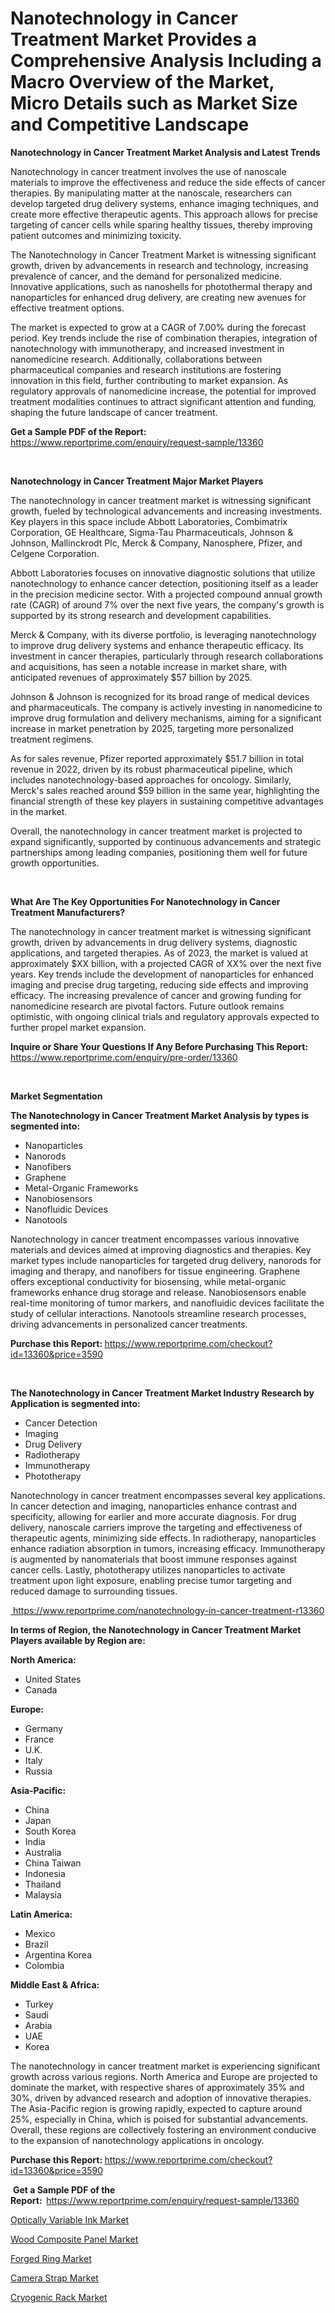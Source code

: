 <p><h1>Nanotechnology in Cancer Treatment Market Provides a Comprehensive Analysis Including a Macro Overview of the Market, Micro Details such as Market Size and Competitive Landscape</h1></p><p><strong>Nanotechnology in Cancer Treatment Market Analysis and Latest Trends</strong></p>
<p><p>Nanotechnology in cancer treatment involves the use of nanoscale materials to improve the effectiveness and reduce the side effects of cancer therapies. By manipulating matter at the nanoscale, researchers can develop targeted drug delivery systems, enhance imaging techniques, and create more effective therapeutic agents. This approach allows for precise targeting of cancer cells while sparing healthy tissues, thereby improving patient outcomes and minimizing toxicity.</p><p>The Nanotechnology in Cancer Treatment Market is witnessing significant growth, driven by advancements in research and technology, increasing prevalence of cancer, and the demand for personalized medicine. Innovative applications, such as nanoshells for photothermal therapy and nanoparticles for enhanced drug delivery, are creating new avenues for effective treatment options.</p><p>The market is expected to grow at a CAGR of 7.00% during the forecast period. Key trends include the rise of combination therapies, integration of nanotechnology with immunotherapy, and increased investment in nanomedicine research. Additionally, collaborations between pharmaceutical companies and research institutions are fostering innovation in this field, further contributing to market expansion. As regulatory approvals of nanomedicine increase, the potential for improved treatment modalities continues to attract significant attention and funding, shaping the future landscape of cancer treatment.</p></p>
<p><strong>Get a Sample PDF of the Report:&nbsp;</strong> <a href="https://www.reportprime.com/enquiry/request-sample/13360?utm_campaign=104&utm_medium=2&utm_source=Github&utm_content=ia&utm_term=16112024&utm_id=nanotechnology-in-cancer-treatment">https://www.reportprime.com/enquiry/request-sample/13360</a></p>
<p>&nbsp;</p>
<p><strong>Nanotechnology in Cancer Treatment Major Market Players</strong></p>
<p><p>The nanotechnology in cancer treatment market is witnessing significant growth, fueled by technological advancements and increasing investments. Key players in this space include Abbott Laboratories, Combimatrix Corporation, GE Healthcare, Sigma-Tau Pharmaceuticals, Johnson & Johnson, Mallinckrodt Plc, Merck & Company, Nanosphere, Pfizer, and Celgene Corporation.</p><p>Abbott Laboratories focuses on innovative diagnostic solutions that utilize nanotechnology to enhance cancer detection, positioning itself as a leader in the precision medicine sector. With a projected compound annual growth rate (CAGR) of around 7% over the next five years, the company's growth is supported by its strong research and development capabilities.</p><p>Merck & Company, with its diverse portfolio, is leveraging nanotechnology to improve drug delivery systems and enhance therapeutic efficacy. Its investment in cancer therapies, particularly through research collaborations and acquisitions, has seen a notable increase in market share, with anticipated revenues of approximately $57 billion by 2025.</p><p>Johnson & Johnson is recognized for its broad range of medical devices and pharmaceuticals. The company is actively investing in nanomedicine to improve drug formulation and delivery mechanisms, aiming for a significant increase in market penetration by 2025, targeting more personalized treatment regimens.</p><p>As for sales revenue, Pfizer reported approximately $51.7 billion in total revenue in 2022, driven by its robust pharmaceutical pipeline, which includes nanotechnology-based approaches for oncology. Similarly, Merck's sales reached around $59 billion in the same year, highlighting the financial strength of these key players in sustaining competitive advantages in the market.</p><p>Overall, the nanotechnology in cancer treatment market is projected to expand significantly, supported by continuous advancements and strategic partnerships among leading companies, positioning them well for future growth opportunities.</p></p>
<p>&nbsp;</p>
<p><strong>What Are The Key Opportunities For Nanotechnology in Cancer Treatment Manufacturers?</strong></p>
<p><p>The nanotechnology in cancer treatment market is witnessing significant growth, driven by advancements in drug delivery systems, diagnostic applications, and targeted therapies. As of 2023, the market is valued at approximately $XX billion, with a projected CAGR of XX% over the next five years. Key trends include the development of nanoparticles for enhanced imaging and precise drug targeting, reducing side effects and improving efficacy. The increasing prevalence of cancer and growing funding for nanomedicine research are pivotal factors. Future outlook remains optimistic, with ongoing clinical trials and regulatory approvals expected to further propel market expansion.</p></p>
<p><strong>Inquire or Share Your Questions If Any Before Purchasing This Report:</strong> <a href="https://www.reportprime.com/enquiry/pre-order/13360?utm_campaign=104&utm_medium=2&utm_source=Github&utm_content=ia&utm_term=16112024&utm_id=nanotechnology-in-cancer-treatment">https://www.reportprime.com/enquiry/pre-order/13360</a></p>
<p>&nbsp;</p>
<p><strong>Market Segmentation</strong></p>
<p><strong>The Nanotechnology in Cancer Treatment Market Analysis by types is segmented into:</strong></p>
<p><ul><li>Nanoparticles</li><li>Nanorods</li><li>Nanofibers</li><li>Graphene</li><li>Metal-Organic Frameworks</li><li>Nanobiosensors</li><li>Nanofluidic Devices</li><li>Nanotools</li></ul></p>
<p><p>Nanotechnology in cancer treatment encompasses various innovative materials and devices aimed at improving diagnostics and therapies. Key market types include nanoparticles for targeted drug delivery, nanorods for imaging and therapy, and nanofibers for tissue engineering. Graphene offers exceptional conductivity for biosensing, while metal-organic frameworks enhance drug storage and release. Nanobiosensors enable real-time monitoring of tumor markers, and nanofluidic devices facilitate the study of cellular interactions. Nanotools streamline research processes, driving advancements in personalized cancer treatments.</p></p>
<p><strong>Purchase this Report:&nbsp;</strong><a href="https://www.reportprime.com/checkout?id=13360&price=3590&utm_campaign=104&utm_medium=2&utm_source=Github&utm_content=ia&utm_term=16112024&utm_id=nanotechnology-in-cancer-treatment">https://www.reportprime.com/checkout?id=13360&price=3590</a></p>
<p>&nbsp;</p>
<p><strong>The Nanotechnology in Cancer Treatment Market Industry Research by Application is segmented into:</strong></p>
<p><ul><li>Cancer Detection</li><li>Imaging</li><li>Drug Delivery</li><li>Radiotherapy</li><li>Immunotherapy</li><li>Phototherapy</li></ul></p>
<p><p>Nanotechnology in cancer treatment encompasses several key applications. In cancer detection and imaging, nanoparticles enhance contrast and specificity, allowing for earlier and more accurate diagnosis. For drug delivery, nanoscale carriers improve the targeting and effectiveness of therapeutic agents, minimizing side effects. In radiotherapy, nanoparticles enhance radiation absorption in tumors, increasing efficacy. Immunotherapy is augmented by nanomaterials that boost immune responses against cancer cells. Lastly, phototherapy utilizes nanoparticles to activate treatment upon light exposure, enabling precise tumor targeting and reduced damage to surrounding tissues.</p></p>
<p><a href="https://www.reportprime.com/nanotechnology-in-cancer-treatment-r13360?utm_campaign=104&utm_medium=2&utm_source=Github&utm_content=ia&utm_term=16112024&utm_id=nanotechnology-in-cancer-treatment">&nbsp;https://www.reportprime.com/nanotechnology-in-cancer-treatment-r13360</a></p>
<p><strong>In terms of Region, the Nanotechnology in Cancer Treatment Market Players available by Region are:</strong></p>
<p>
    <p> <strong> North America: </strong>
        <ul>
            <li>United States</li>
            <li>Canada</li>
        </ul>
        </p> 
    <p> <strong> Europe: </strong>
        <ul>
            <li>Germany</li>
            <li>France</li>
            <li>U.K.</li>
            <li>Italy</li>
            <li>Russia</li>
        </ul>
        </p> 
    <p> <strong> Asia-Pacific: </strong>
        <ul>
            <li>China</li>
            <li>Japan</li>
            <li>South Korea</li>
            <li>India</li>
            <li>Australia</li>
            <li>China Taiwan</li>
            <li>Indonesia</li>
            <li>Thailand</li>
            <li>Malaysia</li>
        </ul>
        </p> 
    <p> <strong> Latin America: </strong>
        <ul>
            <li>Mexico</li>
            <li>Brazil</li>
            <li>Argentina Korea</li>
            <li>Colombia</li>
        </ul>
        </p> 
    <p> <strong> Middle East & Africa: </strong>
        <ul>
            <li>Turkey</li>
            <li>Saudi</li>
            <li>Arabia</li>
            <li>UAE</li>
            <li>Korea</li>
        </ul>
    </p>
    </p>
<p><p>The nanotechnology in cancer treatment market is experiencing significant growth across various regions. North America and Europe are projected to dominate the market, with respective shares of approximately 35% and 30%, driven by advanced research and adoption of innovative therapies. The Asia-Pacific region is growing rapidly, expected to capture around 25%, especially in China, which is poised for substantial advancements. Overall, these regions are collectively fostering an environment conducive to the expansion of nanotechnology applications in oncology.</p></p>
<p><strong>Purchase this Report: </strong><a href="https://www.reportprime.com/checkout?id=13360&price=3590&utm_campaign=104&utm_medium=2&utm_source=Github&utm_content=ia&utm_term=16112024&utm_id=nanotechnology-in-cancer-treatment">https://www.reportprime.com/checkout?id=13360&price=3590</a></p>
<p>&nbsp;<strong>Get a Sample PDF of the Report:&nbsp;&nbsp;</strong><a href="https://www.reportprime.com/enquiry/request-sample/13360?utm_campaign=104&utm_medium=2&utm_source=Github&utm_content=ia&utm_term=16112024&utm_id=nanotechnology-in-cancer-treatment">https://www.reportprime.com/enquiry/request-sample/13360</a></p>
<p><strong></strong></p>
<p><p><a href="https://www.linkedin.com/pulse/deep-dive-optically-variable-ink-market-itstrends-segmentation-set6e?utm_campaign=104&utm_medium=2&utm_source=Github&utm_content=ia&utm_term=16112024&utm_id=nanotechnology-in-cancer-treatment">Optically Variable Ink Market</a></p><p><a href="https://www.linkedin.com/pulse/future-innovation-global-wood-composite-panel-market-w1xpc?utm_campaign=104&utm_medium=2&utm_source=Github&utm_content=ia&utm_term=16112024&utm_id=nanotechnology-in-cancer-treatment">Wood Composite Panel Market</a></p><p><a href="https://issuu.com/reportprime-2/docs/forged-ring-market-size-2030.pptx_364e0e1f352db1?utm_campaign=104&utm_medium=2&utm_source=Github&utm_content=ia&utm_term=16112024&utm_id=nanotechnology-in-cancer-treatment">Forged Ring Market</a></p><p><a href="https://www.linkedin.com/pulse/camera-strap-market-shifts-strategic-analysis-2024-2031-cavill-aqpvf?utm_campaign=104&utm_medium=2&utm_source=Github&utm_content=ia&utm_term=16112024&utm_id=nanotechnology-in-cancer-treatment">Camera Strap Market</a></p><p><a href="https://issuu.com/reportprime-2/docs/cryogenic-rack-market-size-2030.ppt_6feddd453add7a?utm_campaign=104&utm_medium=2&utm_source=Github&utm_content=ia&utm_term=16112024&utm_id=nanotechnology-in-cancer-treatment">Cryogenic Rack Market</a></p></p>
